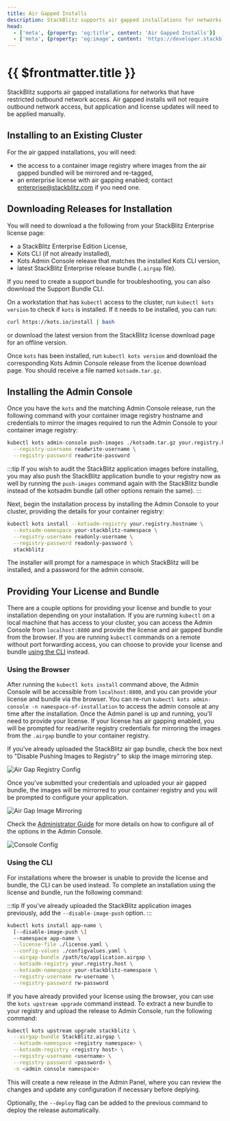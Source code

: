 ```yaml
---
title: Air Gapped Installs
description: StackBlitz supports air gapped installations for networks that have restricted outbound network access.
head:
  - ['meta', {property: 'og:title', content: 'Air Gapped Installs'}]
  - ['meta', {property: 'og:image', content: 'https://developer.stackblitz.com/img/og/enterprise-installation-air-gapped-installs.png'}]
---
```


# {{ $frontmatter.title }}

StackBlitz supports air gapped installations for networks that have restricted outbound network access.
Air gapped installs will not require outbound network access, but application and license updates will need to be applied manually.

## Installing to an Existing Cluster

For the air gapped installations, you will need:

- the access to a container image registry where images from the air gapped bundled will be mirrored and re-tagged, 
- an enterprise license with air gapping enabled; contact [enterprise@stackblitz.com](mailto:enterprise@stackblitz.com) if you need one.

## Downloading Releases for Installation

You will need to download a the following from your StackBlitz Enterprise license page:

- a StackBlitz Enterprise Edition License,
- Kots CLI (if not already installed),
- Kots Admin Console release that matches the installed Kots CLI version,
- latest StackBlitz Enterprise release bundle (`.airgap` file).

If you need to create a support bundle for troubleshooting, you can also download the Support Bundle CLI.

On a workstation that has `kubectl` access to the cluster, run `kubectl kots version` to check if `kots` is installed. If  it needs to be installed, you can run:

```sh
curl https://kots.io/install | bash
```

or download the latest version from the StackBlitz license download page for an offline version. 

Once `kots` has been installed, run `kubectl kots version` and download the corresponding Kots Admin Console release from the license download page. You should receive a file named `kotsadm.tar.gz`.

## Installing the Admin Console

Once you have the `kots` and the matching Admin Console release, run the following command with your container image registry hostname and credentials to mirror the images required to run the Admin Console to your container image registry:

```sh
kubectl kots admin-console push-images ./kotsadm.tar.gz your.registry.hostname/your-stackblitz-namespace \
  --registry-username readwrite-username \
  --registry-password readwrite-password
```

:::tip
If you wish to audit the StackBlitz application images before installing, you may also push the StackBlitz application bundle to your registry now as well by running the `push-images` command again with the StackBlitz bundle instead of the kotsadm bundle (all other options remain the same).
:::

Next, begin the installation process by installing the Admin Console to your cluster, providing the details for your container registry:

```sh
kubectl kots install --kotsadm-registry your.registry.hostname \
  --kotsadm-namespace your-stackblitz-namespace \
  --registry-username readonly-username \
  --registry-password readonly-password \
  stackblitz
```

The installer will prompt for a namespace in which StackBlitz will be installed, and a password for the admin console.

## Providing Your License and Bundle

There are a couple options for providing your license and bundle to your installation depending on your installation. If you are running `kubectl` on a local machine that has access to your cluster, you can access the Admin Console from `localhost:8800` and provide the license and air gapped bundle from the browser. If you are running `kubectl` commands on a remote without port forwarding access, you can choose to provide your license and bundle [using the CLI](#using-the-cli) instead.

### Using the Browser

After running the `kubectl kots install` command above, the Admin Console will be accessible from `localhost:8800`, and you can provide your license and bundle via the browser. You can re-run `kubectl kots admin-console -n namespace-of-installation` to access the admin console at any time after the installation. Once the Admin panel is up and running, you'll need to provide your license. If your license has air gapping enabled, you will be prompted for read/write registry credentials for mirroring the images from the `.airgap` bundle to your container registry.

If you've already uploaded the StackBlitz air gap bundle, check the box next to "Disable Pushing Images to Registry" to skip the image mirroring step.

![Air Gap Registry Config](../assets/airgap-installation/kots-docker-screen.png)

Once you've submitted your credentials and uploaded your air gapped bundle, the images will be mirrorred to your container registry and you will be prompted to configure your application.

![Air Gap Image Mirroring](../assets/airgapped-mirror-images.png)

Check the [Administrator Guide](/enterprise/installation/administrator-guide#config-options) for more details on how to configure all of the options in the Admin Console.

![Console Config](../assets/ee-console-config.png)

### Using the CLI

For installations where the browser is unable to provide the license and bundle, the CLI can be used instead. To complete an installation using the license and bundle, run the following command:

:::tip
If you've already uploaded the StackBlitz application images previously, add the `--disable-image-push` option.
:::

```sh
kubectl kots install app-name \
  [--disable-image-push \]
  --namespace app-name \
  --license-file ./license.yaml \
  --config-values ./configvalues.yaml \
  --airgap-bundle /path/to/application.airgap \
  --kotsadm-registry your.registry.host \
  --kotsadm-namespace your-stackblitz-namespace \
  --registry-username rw-username \
  --registry-password rw-password
```


If you have already provided your license using the browser, you can use the `kots upstream upgrade` command instead. To extract a new bundle to your registry and upload the release to Admin Console, run the following command:

```sh
kubectl kots upstream upgrade stackblitz \
  --airgap-bundle StackBlitz.airgap \
  --kotsadm-namespace <registry namespace> \
  --kotsadm-registry <registry host> \
  --registry-username <username> \
  --registry-password <password> \
  -n <admin console namespace>
```

This will create a new release in the Admin Panel, where you can review the changes and update any configuration if necessary before deplying.

Optionally, the `--deploy` flag can be added to the previous command to deploy the release automatically.

